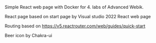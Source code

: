 Simple React web page with Docker for 4. labs of Advanced Webik.

React page based on start page by Visual studio 2022 React web page

Routing based on https://v5.reactrouter.com/web/guides/quick-start

Beer icon by Chakra-ui
